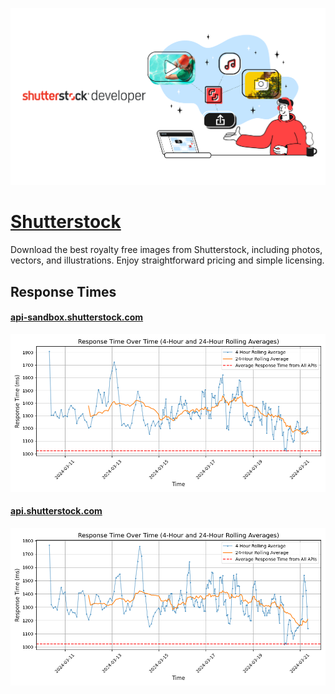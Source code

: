 [![Visit Shutterstock](imagePreview.png)](https://developers.shutterstock.com)

# [Shutterstock](https://developers.shutterstock.com)

Download the best royalty free images from Shutterstock, including photos, vectors, and illustrations. Enjoy straightforward pricing and simple licensing.

## Response Times

#### [api-sandbox.shutterstock.com](https://api-sandbox.shutterstock.com)

![api-sandbox.shutterstock.com](response-time-charts/api-sandbox.shutterstock.com.png)
#### [api.shutterstock.com](https://api.shutterstock.com)

![api.shutterstock.com](response-time-charts/api.shutterstock.com.png)
